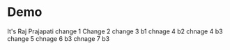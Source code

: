 # Demo
It's Raj Prajapati
change 1
Change 2
change 3 b1
chnage 4 b2
chnage 4 b3
change 5
chnage 6 b3
chnage 7 b3

